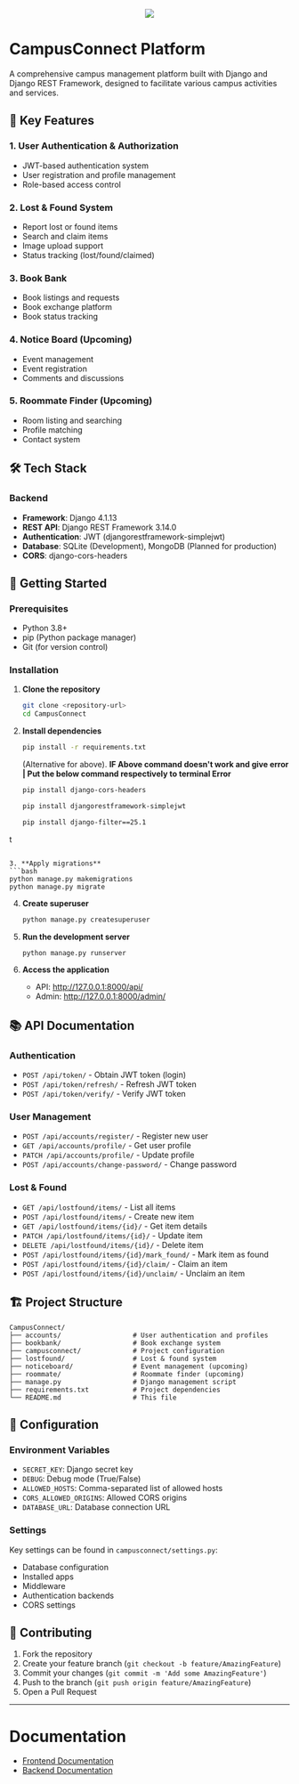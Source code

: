 <p align="center">
   <img src="https://cimage.in/content/themes/qeducato/inc/assets/images/logoc.png"/>
</p>

# CampusConnect Platform

A comprehensive campus management platform built with Django and Django REST Framework, designed to facilitate various campus activities and services.

## 🚀 Key Features

### 1. User Authentication & Authorization
- JWT-based authentication system
- User registration and profile management
- Role-based access control

### 2. Lost & Found System
- Report lost or found items
- Search and claim items
- Image upload support
- Status tracking (lost/found/claimed)

### 3. Book Bank
- Book listings and requests
- Book exchange platform
- Book status tracking

### 4. Notice Board (Upcoming)
- Event management
- Event registration
- Comments and discussions

### 5. Roommate Finder (Upcoming)
- Room listing and searching
- Profile matching
- Contact system

## 🛠️ Tech Stack

### Backend
- **Framework**: Django 4.1.13
- **REST API**: Django REST Framework 3.14.0
- **Authentication**: JWT (djangorestframework-simplejwt)
- **Database**: SQLite (Development), MongoDB (Planned for production)
- **CORS**: django-cors-headers

## 🚀 Getting Started

### Prerequisites
- Python 3.8+
- pip (Python package manager)
- Git (for version control)

### Installation

1. **Clone the repository**
   ```bash
   git clone <repository-url>
   cd CampusConnect
   ```

2. **Install dependencies**
   ```bash
   pip install -r requirements.txt
   ```
   (Alternative for above). **IF Above command doesn't work and give error | Put the below command respectively to terminal Error** 
   ```bash
   pip install django-cors-headers
    ```
   ```bash
   pip install djangorestframework-simplejwt
   ```
    ```bash
   pip install django-filter==25.1
t
   ```

3. **Apply migrations**
   ```bash
   python manage.py makemigrations
   python manage.py migrate
   ```

4. **Create superuser**
   ```bash
   python manage.py createsuperuser
   ```

5. **Run the development server**
   ```bash
   python manage.py runserver
   ```

6. **Access the application**
   - API: http://127.0.0.1:8000/api/
   - Admin: http://127.0.0.1:8000/admin/

## 📚 API Documentation

### Authentication
- `POST /api/token/` - Obtain JWT token (login)
- `POST /api/token/refresh/` - Refresh JWT token
- `POST /api/token/verify/` - Verify JWT token

### User Management
- `POST /api/accounts/register/` - Register new user
- `GET /api/accounts/profile/` - Get user profile
- `PATCH /api/accounts/profile/` - Update profile
- `POST /api/accounts/change-password/` - Change password

### Lost & Found
- `GET /api/lostfound/items/` - List all items
- `POST /api/lostfound/items/` - Create new item
- `GET /api/lostfound/items/{id}/` - Get item details
- `PATCH /api/lostfound/items/{id}/` - Update item
- `DELETE /api/lostfound/items/{id}/` - Delete item
- `POST /api/lostfound/items/{id}/mark_found/` - Mark item as found
- `POST /api/lostfound/items/{id}/claim/` - Claim an item
- `POST /api/lostfound/items/{id}/unclaim/` - Unclaim an item

## 🏗️ Project Structure

```
CampusConnect/
├── accounts/                  # User authentication and profiles
├── bookbank/                  # Book exchange system
├── campusconnect/             # Project configuration
├── lostfound/                 # Lost & found system
├── noticeboard/               # Event management (upcoming)
├── roommate/                  # Roommate finder (upcoming)
├── manage.py                  # Django management script
├── requirements.txt           # Project dependencies
└── README.md                  # This file
```

## 🔧 Configuration

### Environment Variables
- `SECRET_KEY`: Django secret key
- `DEBUG`: Debug mode (True/False)
- `ALLOWED_HOSTS`: Comma-separated list of allowed hosts
- `CORS_ALLOWED_ORIGINS`: Allowed CORS origins
- `DATABASE_URL`: Database connection URL

### Settings
Key settings can be found in `campusconnect/settings.py`:
- Database configuration
- Installed apps
- Middleware
- Authentication backends
- CORS settings

## 🤝 Contributing

1. Fork the repository
2. Create your feature branch (`git checkout -b feature/AmazingFeature`)
3. Commit your changes (`git commit -m 'Add some AmazingFeature'`)
4. Push to the branch (`git push origin feature/AmazingFeature`)
5. Open a Pull Request

---

# Documentation

- [Frontend Documentation](./FrontendDocumentation.md)
- [Backend Documentation](./BackendDocumentation.md)
